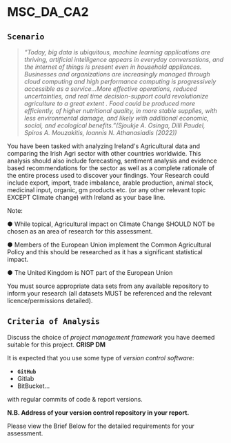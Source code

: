 # MSC_DA_CA2

## **`Scenario`**

> *“Today, big data is ubiquitous, machine learning applications are thriving, artificial intelligence appears in everyday conversations, and the internet of things is present even in household appliances. Businesses and organizations are increasingly managed through cloud computing and high performance computing is progressively accessible as a service…More effective operations, reduced uncertainties, and real time decision-support could revolutionize agriculture to a great extent . Food could be produced more efficiently, of higher nutritional quality, in more stable supplies, with less environmental damage, and likely with additional economic, social, and ecological benefits.”(Sjoukje A. Osinga, Dilli Paudel, Spiros A. Mouzakitis, Ioannis N. Athanasiadis (2022))*


You have been tasked with analyzing Ireland's Agricultural data and comparing the Irish Agri sector with other countries worldwide. This analysis should also include forecasting, sentiment analysis and evidence based recommendations for the sector as well as a complete rationale of the entire process used to discover your findings. Your Research could include export, import, trade imbalance, arable production, animal stock, medicinal input, organic, gm products etc. (or any other relevant topic EXCEPT Climate change) with Ireland as your base line.

Note:

●       While topical, Agricultural impact on Climate Change SHOULD NOT be chosen as an area of research for this assessment.

●       Members of the European Union implement the Common Agricultural Policy and this should be researched as it has a significant statistical impact.

●       The United Kingdom is NOT part of the European Union

You must source appropriate data sets from any available repository to inform your research (all datasets MUST be referenced and the relevant licence/permissions detailed).



## `Criteria of Analysis`

Discuss the choice of *project management framework* you have deemed suitable for this project.
**CRISP DM**

It is expected that you use some type of *version control software*: 
- **`GitHub`**
- Gitlab
- BitBucket...<br>

with regular commits of code & report versions. 

**N.B. Address of your version control repository in your report.**

Please view the Brief Below for the detailed requirements for your assessment.

